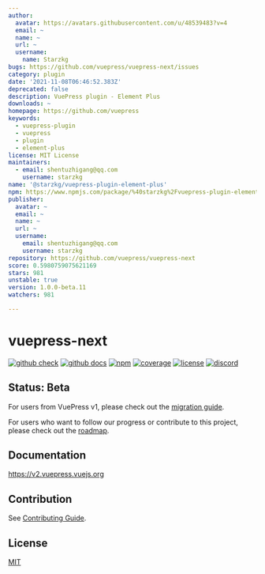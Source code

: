 ```yaml
---
author:
  avatar: https://avatars.githubusercontent.com/u/48539483?v=4
  email: ~
  name: ~
  url: ~
  username:
    name: Starzkg
bugs: https://github.com/vuepress/vuepress-next/issues
category: plugin
date: '2021-11-08T06:46:52.383Z'
deprecated: false
description: VuePress plugin - Element Plus
downloads: ~
homepage: https://github.com/vuepress
keywords:
  - vuepress-plugin
  - vuepress
  - plugin
  - element-plus
license: MIT License
maintainers:
  - email: shentuzhigang@qq.com
    username: starzkg
name: '@starzkg/vuepress-plugin-element-plus'
npm: https://www.npmjs.com/package/%40starzkg%2Fvuepress-plugin-element-plus
publisher:
  avatar: ~
  email: ~
  name: ~
  url: ~
  username:
    email: shentuzhigang@qq.com
    username: starzkg
repository: https://github.com/vuepress/vuepress-next
score: 0.5980759075621169
stars: 981
unstable: true
version: 1.0.0-beta.11
watchers: 981

---
```


# vuepress-next

[![github check](https://github.com/vuepress/vuepress-next/workflows/check/badge.svg)](https://github.com/vuepress/vuepress-next/actions?query=workflow%3Acheck)
[![github docs](https://github.com/vuepress/vuepress-next/workflows/docs/badge.svg)](https://github.com/vuepress/vuepress-next/actions?query=workflow%3Adocs)
[![npm](https://badgen.net/npm/v/vuepress/next)](https://www.npmjs.com/package/vuepress)
[![coverage](https://coveralls.io/repos/github/vuepress/vuepress-next/badge.svg?branch=main)](https://coveralls.io/github/vuepress/vuepress-next?branch=main)
[![license](https://badgen.net/github/license/vuepress/vuepress-next)](https://github.com/vuepress/vuepress-next/blob/main/LICENSE)
[![discord](https://badgen.net/discord/online-members/ptFjefy6H5?icon=discord&label=discord)](https://discord.gg/ptFjefy6H5)

## Status: Beta

For users from VuePress v1, please check out the [migration guide](https://v2.vuepress.vuejs.org/guide/migration.html).

For users who want to follow our progress or contribute to this project, please check out the [roadmap](https://github.com/vuepress/vuepress-next/discussions/68).

## Documentation

https://v2.vuepress.vuejs.org

## Contribution

See [Contributing Guide](https://github.com/vuepress/vuepress-next/blob/main/docs/contributing.md).

## License

[MIT](https://github.com/vuepress/vuepress-next/blob/main/LICENSE)
